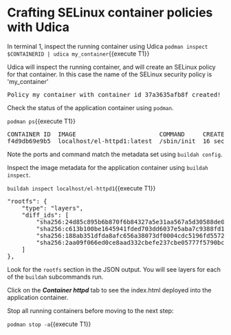 # Crafting SELinux container policies with Udica

In terminal 1, inspect the running container using Udica
`podman inspect $CONTAINERID | udica my_container`{{execute T1}}

Udica will inspect the running container, and will create an SELinux policy for that container. In this case the name of the SELinux security policy is 'my_container'
<pre class="file">
Policy my_container with container id 37a3635afb8f created!
</pre>


Check the status of the application container using `podman`.  

`podman ps`{{execute T1}}

<pre class="file">
CONTAINER ID  IMAGE                       COMMAND     CREATED         STATUS             PORTS               NAMES
f4d9db69e9b5  localhost/el-httpd1:latest  /sbin/init  16 seconds ago  Up 16 seconds ago  0.0.0.0:80->80/tcp  relaxed_wilson
</pre>

Note the ports and command match the metadata set using `buildah config`.  

Inspect the image metadata for the application container using `buildah inspect`.

`buildah inspect localhost/el-httpd1`{{execute T1}}

<pre class="file">
"rootfs": {
    "type": "layers",
    "diff_ids": [
        "sha256:24d85c895b6b870f6b84327a5e31aa567a5d30588de0a0bdd9a669ec5012339c",
        "sha256:c613b100be1645941fded703dd6037e5aba7c9388fd1fcb37c2f9f73bc438126",
        "sha256:188ab351dfda8afc656a38073df0004cdc5196fd5572960ff5499c17e6442223",
        "sha256:2aa09f066ed0ce8aad332cbefe237cbe05777f5790bccfdcda439aff5f5f7509"
    ]
},
</pre>

Look for the `rootfs` section in the JSON output. You will see layers for each of the `buildah` subcommands run.  

Click on the ***Container httpd*** tab to see the index.html deployed into the application container.

Stop all running containers before moving to the next step:

`podman stop -a`{{execute T1}}
